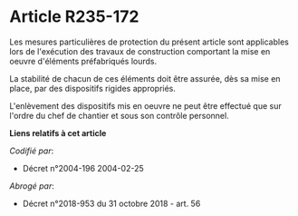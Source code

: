 # Article R235-172

Les mesures particulières de protection du présent article sont applicables lors de l'exécution des travaux de construction
comportant la mise en oeuvre d'éléments préfabriqués lourds.

La stabilité de chacun de ces éléments doit être assurée, dès sa mise en place, par des dispositifs rigides appropriés.

L'enlèvement des dispositifs mis en oeuvre ne peut être effectué que sur l'ordre du chef de chantier et sous son contrôle
personnel.

**Liens relatifs à cet article**

_Codifié par_:

  - Décret n°2004-196 2004-02-25

_Abrogé par_:

  - Décret n°2018-953 du 31 octobre 2018 - art. 56
